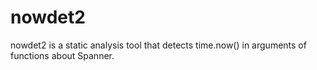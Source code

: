 # nowdet2

nowdet2 is a static analysis tool that detects time.now() in arguments of functions about Spanner.
